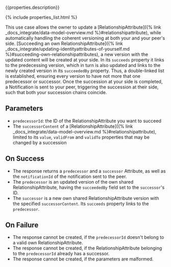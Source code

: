 {{properties.description}}

{% include properties_list.html %}

This use case allows the owner to update a [RelationshipAttribute]({% link _docs_integrate/data-model-overview.md %}#relationshipattribute), while automatically handling the coherent versioning at both your and your peer's side.
[Succeeding an own RelationshipAttribute]({% link _docs_integrate/updating-identityattributes-of-yourself.md %}#succeeding-own-relationshipattributes), a new version with the updated content will be created at your side.
In its `succeeds` property it links to the predecessing version, which in turn is also updated and links to the newly created version in its `succeededBy` property.
Thus, a double-linked list is established, ensuring every version to have not more that one predecessor or successor.
Once the succession at your side is completed, a Notification is sent to your peer, triggering the succession at their side, such that both your succession chains coincide.

## Parameters

- `predecessorId`: the ID of the RelationshipAttribute you want to succeed
- The `successorContent` of a [RelationshipAttribute]({% link _docs_integrate/data-model-overview.md %}#relationshipattribute), limited to its `value`, `validFrom` and `validTo` properties that may be changed by a succession

## On Success

- The response returns a `predecessor` and a `successor` Attribute, as well as the `notificationId` of the notification sent to the peer.
- The `predecessor` is an updated version of the own shared RelationshipAttribute, having the `succeededBy` field set to the `successor`'s ID.
- The `successor` is a new own shared RelationshipAttribute version with the specified `successorContent`. Its `succeeds` property links to the `predecessor`.

## On Failure

- The response cannot be created, if the `predecessorId` doesn't belong to a valid own RelationshipAttribute.
- The response cannot be created, if the RelationshipAttribute belonging to the `predecessorId` already has a successor.
- The response cannot be created, if the parameters are malformed.
